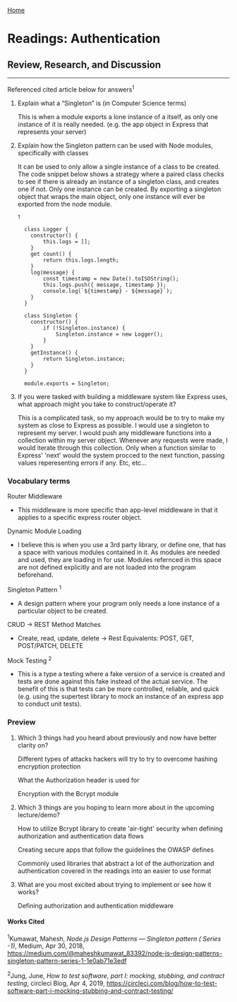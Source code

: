 [Home](README.md)
 
# Readings: Authentication
 
## Review, Research, and Discussion
 
---------------
 
Referenced cited article below for answers<sup>1</sup>
 
1) Explain what a “Singleton” is (in Computer Science terms)
 
    This is when a module exports a lone instance of a itself, as only one instance of it is really needed. (e.g. the app object in Express that represents your server)
 
2) Explain how the Singleton pattern can be used with Node modules, specifically with classes
 
    It can be used to only allow a single instance of a class to be created.
    The code snippet below shows a strategy where a paired class checks to see if there is already an instance of a singleton class, and creates one if not. Only one instance can be created. By exporting a singleton object that wraps the main object, only one instance will ever be exported from the node module.

    <sup>1</sup>

    ```
      class Logger {
        constructor() {
            this.logs = [];
        }
        get count() {
            return this.logs.length;
        }
        log(message) {
            const timestamp = new Date().toISOString();
            this.logs.push({ message, timestamp });
            console.log(`${timestamp} - ${message}`);
        }
      }

      class Singleton {
        constructor() {
            if (!Singleton.instance) {
                Singleton.instance = new Logger();
            }
        }
        getInstance() {
            return Singleton.instance;
        }
      }

      module.exports = Singleton;

    ```
 
3) If you were tasked with building a middleware system like Express uses, what approach might you take to construct/operate it?
 
    This is a complicated task, so my approach would be to try to make my system as close to Express as possible. I would use a singleton to represent my server. I would push any  middleware functions into a collection within my server object. Whenever any requests were made, I would iterate through this collection. Only when a function similar to Express' 'next' would the system procced to the next function, passing values reperesenting errors if any. Etc, etc...
 
### Vocabulary terms
 
Router Middleware

  * This middleware is more specific than app-level middleware in that it applies to a specific express router object.

Dynamic Module Loading

  * I believe this is when you use a 3rd party library, or define one, that has a space with various modules contained in it. As modules are needed and used, they are loading in for use. Modules refernced in this space are not defined explicitly and are not loaded into the program beforehand.

Singleton Pattern <sup>1</sup>

  * A design pattern where your program only needs a lone instance of a particular object to be created.

CRUD -> REST Method Matches

  * Create, read, update, delete -> Rest Equivalents: POST, GET, POST/PATCH, DELETE 

Mock Testing <sup>2</sup>

  * This is a type a testing where a fake version of a service is created and tests are done against this fake instead of the actual service. The benefit of this is that tests can be more controlled, reliable, and quick (e.g. using the supertest library to mock an instance of an express app to conduct unit tests).

### Preview

1) Which 3 things had you heard about previously and now have better clarity on?
 
    Different types of attacks hackers will try to try to overcome hashing encryption protection

    What the Authorization header is used for

    Encryption with the Bcrypt module

2) Which 3 things are you hoping to learn more about in the upcoming lecture/demo?
 
    How to utilize Bcrypt library to create 'air-tight' security when defining authorization and authentication data flows

    Creating secure apps that follow the guidelines the OWASP defines 

    Commonly used libraries that abstract a lot of the authorization and authentication covered in the readings into an easier to use format
 
3) What are you most excited about trying to implement or see how it works?
 
    Defining authorization and authentication middleware
 
#### Works Cited
 
<sup>1</sup>Kumawat, Mahesh, _Node.js Design Patterns — Singleton pattern ( Series -1)_, Medium, Apr 30, 2018, https://medium.com/@maheshkumawat_83392/node-js-design-patterns-singleton-pattern-series-1-1e0ab71e3edf

<sup>2</sup>Jung, June, _How to test software, part I: mocking, stubbing, and contract testing_, circleci Blog, Apr 4, 2019, https://circleci.com/blog/how-to-test-software-part-i-mocking-stubbing-and-contract-testing/
